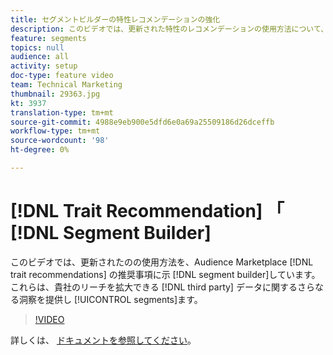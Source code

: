 ```yaml
---
title: セグメントビルダーの特性レコメンデーションの強化
description: このビデオでは、更新された特性のレコメンデーションの使用方法について、Audience Marketplaceのレコメンデーションであるセグメントビルダーで説明します。 これらの指標により、セグメントの範囲を広げることができるサードパーティデータに関するさらなる洞察を得ることができます。
feature: segments
topics: null
audience: all
activity: setup
doc-type: feature video
team: Technical Marketing
thumbnail: 29363.jpg
kt: 3937
translation-type: tm+mt
source-git-commit: 4988e9eb900e5dfd6e0a69a25509186d26dceffb
workflow-type: tm+mt
source-wordcount: '98'
ht-degree: 0%

---
```



# [!DNL Trait Recommendation] 「 [!DNL Segment Builder]

このビデオでは、更新されたのの使用方法を、Audience Marketplace [!DNL trait recommendations] の推奨事項に示 [!DNL segment builder]しています。 これらは、貴社のリーチを拡大できる [!DNL third party] データに関するさらなる洞察を提供し [!UICONTROL segments]ます。

>[!VIDEO](https://video.tv.adobe.com/v/29363/?quality=12)

詳しくは、 [ドキュメントを参照してください](https://docs.adobe.com/help/en/audience-manager/user-guide/features/segments/trait-recommendations.html)。
